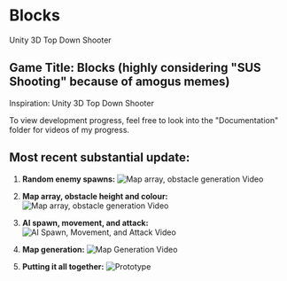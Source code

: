 # Blocks
Unity 3D Top Down Shooter

## Game Title: Blocks (highly considering "SUS Shooting" because of amogus memes)

Inspiration: Unity 3D Top Down Shooter

To view development progress, feel free to look into the "Documentation" folder for videos of my progress.

## Most recent substantial update:

1. **Random enemy spawns:**
![Map array, obstacle generation Video](https://github.com/mtuntang/Blocks/assets/51338218/b535e868-445b-4742-9db9-1662297f1d97)

2. **Map array, obstacle height and colour:**
![Map array, obstacle generation Video](https://github.com/mtuntang/Blocks/assets/51338218/b4ada98b-7df3-4063-bc70-84552527a40e)

3. **AI spawn, movement, and attack:**
   ![AI Spawn, Movement, and Attack Video](https://github.com/mtuntang/Blocks/assets/51338218/52aaf959-03b1-48dd-899a-5eba7e0de00f)

4. **Map generation:**
   ![Map Generation Video](https://github.com/mtuntang/Blocks/assets/51338218/49b850f9-1aba-40ad-9793-b42f119ffc41)
   
5. **Putting it all together:**
![Prototype](https://github.com/user-attachments/assets/950f9618-b33f-41e8-91fe-430e5100bf1c)
   
